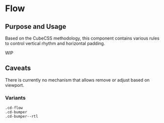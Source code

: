 # Flow

## Purpose and Usage
Based on the CubeCSS methodology, this component contains various rules to control vertical rhythm and horizontal padding.

WIP

## Caveats
There is currently no mechanism that allows remove or adjust based on viewport.

### Variants

```
.cd-flow
.cd-bumper
.cd-bumper--rtl

```
